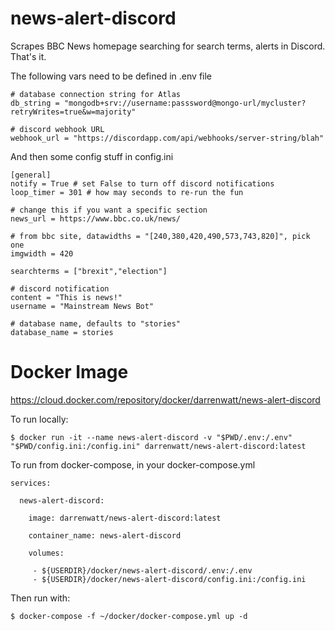 news-alert-discord
===

Scrapes BBC News homepage searching for search terms, alerts in Discord. That's it.

The following vars need to be defined in .env file
```
# database connection string for Atlas
db_string = "mongodb+srv://username:passsword@mongo-url/mycluster?retryWrites=true&w=majority"

# discord webhook URL
webhook_url = "https://discordapp.com/api/webhooks/server-string/blah"
```

And then some config stuff in config.ini
```
[general]
notify = True # set False to turn off discord notifications
loop_timer = 301 # how may seconds to re-run the fun

# change this if you want a specific section
news_url = https://www.bbc.co.uk/news/

# from bbc site, datawidths = "[240,380,420,490,573,743,820]", pick one
imgwidth = 420

searchterms = ["brexit","election"]

# discord notification
content = "This is news!"
username = "Mainstream News Bot"

# database name, defaults to "stories"
database_name = stories
```

Docker Image
====

https://cloud.docker.com/repository/docker/darrenwatt/news-alert-discord

To run locally:
```
$ docker run -it --name news-alert-discord -v "$PWD/.env:/.env" "$PWD/config.ini:/config.ini" darrenwatt/news-alert-discord:latest
```
To run from docker-compose, in your docker-compose.yml
```
services:

  news-alert-discord:

    image: darrenwatt/news-alert-discord:latest

    container_name: news-alert-discord

    volumes:

     - ${USERDIR}/docker/news-alert-discord/.env:/.env
     - ${USERDIR}/docker/news-alert-discord/config.ini:/config.ini
```
Then run with:
```
$ docker-compose -f ~/docker/docker-compose.yml up -d
```

